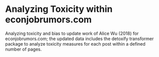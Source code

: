 # Analyzing Toxicity within econjobrumors.com

Analyzing toxicity and bias to update work of Alice Wu (2018) for
econjobrumors.com; the updated data includes the detoxify transformer package to
analyze toxicity measures for each post within a defined number of pages.
